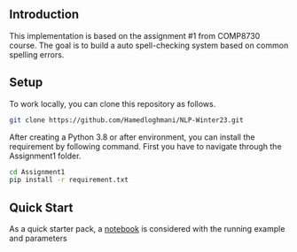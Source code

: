 ## Introduction
This implementation is based on the assignment #1 from COMP8730 course. The goal is to build a auto spell-checking system based on common spelling errors.

## Setup
To work locally, you can clone this repository as follows.
```bash
git clone https://github.com/Hamedloghmani/NLP-Winter23.git
```
After creating a Python 3.8 or after environment, you can install the requirement by following command. First you have to navigate through the Assignment1 folder.
```bash
cd Assignment1
pip install -r requirement.txt
```

## Quick Start
As a quick starter pack, a [notebook](https://github.com/Hamedloghmani/NLP-Winter23/blob/main/Assignment1/src/Assign1_QuickStart.ipynb)  is considered with the running example and parameters
